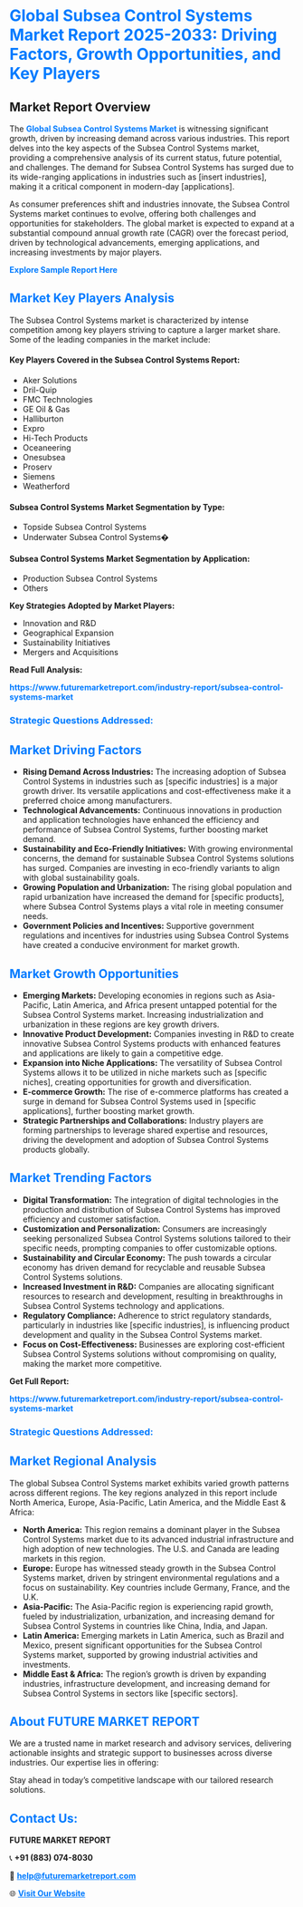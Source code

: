 <h1 style="color: #007BFF;">Global Subsea Control Systems Market Report 2025-2033: Driving Factors, Growth Opportunities, and Key Players</h1>

<section id="overview">
<h2>Market Report Overview</h2>
<p>The <a href="https://www.futuremarketreport.com/industry-report/subsea-control-systems-market" style="color: #007BFF; text-decoration: none;"><strong>Global Subsea Control Systems Market</strong></a> is witnessing significant growth, driven by increasing demand across various industries. This report delves into the key aspects of the Subsea Control Systems market, providing a comprehensive analysis of its current status, future potential, and challenges. The demand for Subsea Control Systems has surged due to its wide-ranging applications in industries such as [insert industries], making it a critical component in modern-day [applications].</p>
<p>As consumer preferences shift and industries innovate, the Subsea Control Systems market continues to evolve, offering both challenges and opportunities for stakeholders. The global market is expected to expand at a substantial compound annual growth rate (CAGR) over the forecast period, driven by technological advancements, emerging applications, and increasing investments by major players.</p>
</section>

<section id="overview">
<p><a href="https://www.futuremarketreport.com/request-sample/reportId=97605" style="color: #007BFF; text-decoration: none;"><strong>Explore Sample Report Here</strong></a></p>
</section>

<section id="key-players">
<h2 style="color: #007BFF;">Market Key Players Analysis</h2>
<p>The Subsea Control Systems market is characterized by intense competition among key players striving to capture a larger market share. Some of the leading companies in the market include:</p>
<h4>Key Players Covered in the Subsea Control Systems Report:</h4>
<ul><li>Aker Solutions</li><li>Dril-Quip</li><li>FMC Technologies</li><li>GE Oil &amp; Gas</li><li>Halliburton</li><li>Expro</li><li>Hi-Tech Products</li><li>Oceaneering</li><li>Onesubsea</li><li>Proserv</li><li>Siemens</li><li>Weatherford</li></ul>
<h4>Subsea Control Systems Market Segmentation by Type:</h4>
<ul><li>Topside Subsea Control Systems</li><li>Underwater Subsea Control Systems�</li></ul>

<h4>Subsea Control Systems Market Segmentation by Application:</h4>
<ul><li>Production Subsea Control Systems</li><li>Others</li></ul>
<p><strong>Key Strategies Adopted by Market Players:</strong></p>
<ul>
<li>Innovation and R&D</li>
<li>Geographical Expansion</li>
<li>Sustainability Initiatives</li>
<li>Mergers and Acquisitions</li>
</ul>
</section>

<section>
<p><strong>Read Full Analysis: </strong></p><a href="https://www.futuremarketreport.com/industry-report/subsea-control-systems-market" style="color: #007BFF; text-decoration: none;"><strong>https://www.futuremarketreport.com/industry-report/subsea-control-systems-market</strong></a>
<h3 style="color: #007BFF;">Strategic Questions Addressed:</h3>
</section>

<section id="driving-factors">
<h2 style="color: #007BFF;">Market Driving Factors</h2>
<ul>
<li><strong>Rising Demand Across Industries:</strong> The increasing adoption of Subsea Control Systems in industries such as [specific industries] is a major growth driver. Its versatile applications and cost-effectiveness make it a preferred choice among manufacturers.</li>
<li><strong>Technological Advancements:</strong> Continuous innovations in production and application technologies have enhanced the efficiency and performance of Subsea Control Systems, further boosting market demand.</li>
<li><strong>Sustainability and Eco-Friendly Initiatives:</strong> With growing environmental concerns, the demand for sustainable Subsea Control Systems solutions has surged. Companies are investing in eco-friendly variants to align with global sustainability goals.</li>
<li><strong>Growing Population and Urbanization:</strong> The rising global population and rapid urbanization have increased the demand for [specific products], where Subsea Control Systems plays a vital role in meeting consumer needs.</li>
<li><strong>Government Policies and Incentives:</strong> Supportive government regulations and incentives for industries using Subsea Control Systems have created a conducive environment for market growth.</li>
</ul>
</section>

<section id="growth-opportunities">
<h2 style="color: #007BFF;">Market Growth Opportunities</h2>
<ul>
<li><strong>Emerging Markets:</strong> Developing economies in regions such as Asia-Pacific, Latin America, and Africa present untapped potential for the Subsea Control Systems market. Increasing industrialization and urbanization in these regions are key growth drivers.</li>
<li><strong>Innovative Product Development:</strong> Companies investing in R&D to create innovative Subsea Control Systems products with enhanced features and applications are likely to gain a competitive edge.</li>
<li><strong>Expansion into Niche Applications:</strong> The versatility of Subsea Control Systems allows it to be utilized in niche markets such as [specific niches], creating opportunities for growth and diversification.</li>
<li><strong>E-commerce Growth:</strong> The rise of e-commerce platforms has created a surge in demand for Subsea Control Systems used in [specific applications], further boosting market growth.</li>
<li><strong>Strategic Partnerships and Collaborations:</strong> Industry players are forming partnerships to leverage shared expertise and resources, driving the development and adoption of Subsea Control Systems products globally.</li>
</ul>
</section>

<section id="trending-factors">
<h2 style="color: #007BFF;">Market Trending Factors</h2>
<ul>
<li><strong>Digital Transformation:</strong> The integration of digital technologies in the production and distribution of Subsea Control Systems has improved efficiency and customer satisfaction.</li>
<li><strong>Customization and Personalization:</strong> Consumers are increasingly seeking personalized Subsea Control Systems solutions tailored to their specific needs, prompting companies to offer customizable options.</li>
<li><strong>Sustainability and Circular Economy:</strong> The push towards a circular economy has driven demand for recyclable and reusable Subsea Control Systems solutions.</li>
<li><strong>Increased Investment in R&D:</strong> Companies are allocating significant resources to research and development, resulting in breakthroughs in Subsea Control Systems technology and applications.</li>
<li><strong>Regulatory Compliance:</strong> Adherence to strict regulatory standards, particularly in industries like [specific industries], is influencing product development and quality in the Subsea Control Systems market.</li>
<li><strong>Focus on Cost-Effectiveness:</strong> Businesses are exploring cost-efficient Subsea Control Systems solutions without compromising on quality, making the market more competitive.</li>
</ul>
</section>

<section>
<p><strong>Get Full Report: </strong></p><a href="https://www.futuremarketreport.com/industry-report/subsea-control-systems-market" style="color: #007BFF; text-decoration: none;"><strong>https://www.futuremarketreport.com/industry-report/subsea-control-systems-market</strong></a>
<h3 style="color: #007BFF;">Strategic Questions Addressed:</h3>
</section>


<section id="regional-analysis">
<h2 style="color: #007BFF;">Market Regional Analysis</h2>
<p>The global Subsea Control Systems market exhibits varied growth patterns across different regions. The key regions analyzed in this report include North America, Europe, Asia-Pacific, Latin America, and the Middle East & Africa:</p>
<ul>
<li><strong>North America:</strong> This region remains a dominant player in the Subsea Control Systems market due to its advanced industrial infrastructure and high adoption of new technologies. The U.S. and Canada are leading markets in this region.</li>
<li><strong>Europe:</strong> Europe has witnessed steady growth in the Subsea Control Systems market, driven by stringent environmental regulations and a focus on sustainability. Key countries include Germany, France, and the U.K.</li>
<li><strong>Asia-Pacific:</strong> The Asia-Pacific region is experiencing rapid growth, fueled by industrialization, urbanization, and increasing demand for Subsea Control Systems in countries like China, India, and Japan.</li>
<li><strong>Latin America:</strong> Emerging markets in Latin America, such as Brazil and Mexico, present significant opportunities for the Subsea Control Systems market, supported by growing industrial activities and investments.</li>
<li><strong>Middle East & Africa:</strong> The region’s growth is driven by expanding industries, infrastructure development, and increasing demand for Subsea Control Systems in sectors like [specific sectors].</li>
</ul>
</section>

<footer>
<h2 style="color: #007BFF;">About FUTURE MARKET REPORT</h2>
<p>We are a trusted name in market research and advisory services, delivering actionable insights and strategic support to businesses across diverse industries. Our expertise lies in offering:</p>

<p>Stay ahead in today’s competitive landscape with our tailored research solutions.</p>

<h2 style="color: #007BFF;">Contact Us:</h2>
<p><strong>FUTURE MARKET REPORT</strong></p>
<p>📞 <strong>+91 (883) 074-8030</strong></p>
<p>📧 <strong><a href="mailto:help@futuremarketreport.com" style="color: #007BFF;">help@futuremarketreport.com</a></strong></p>
<p>🌐 <strong><a href="https://www.futuremarketreport.com/" style="color: #007BFF;">Visit Our Website</a></strong></p>
</footer>